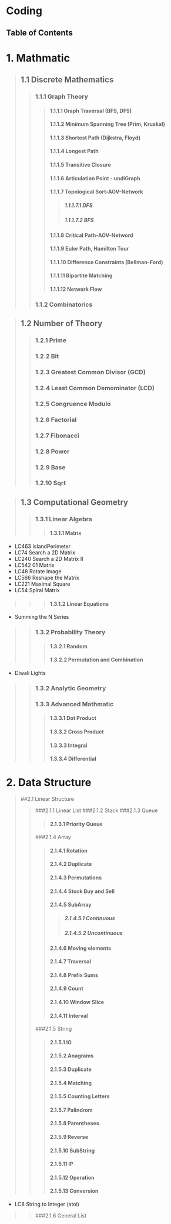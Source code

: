 # Coding

## Table of Contents

# 1. Mathmatic
>## 1.1 Discrete Mathematics
>>### 1.1.1 Graph Theory
>>>#### 1.1.1.1 Graph Traversal (BFS, DFS)
>>>#### 1.1.1.2 Minimum Spanning Tree (Prim, Kruskal)
>>>#### 1.1.1.3 Shortest Path (Dijkstra, Floyd)
>>>#### 1.1.1.4 Longest Path
>>>#### 1.1.1.5 Transitive Closure
>>>#### 1.1.1.6 Articulation Point - undiGraph
>>>#### 1.1.1.7 Topological Sort-AOV-Network
>>>>##### 1.1.1.7.1 DFS
>>>>##### 1.1.1.7.2 BFS  
>>>#### 1.1.1.8 Critical Path-AOV-Netword
>>>#### 1.1.1.9 Euler Path, Hamilton Tour
>>>#### 1.1.1.10 Difference Constraints (Bellman-Ford)
>>>#### 1.1.1.11 Bipartite Matching
>>>#### 1.1.1.12 Network Flow
>>### 1.1.2 Combinatorics

>## 1.2 Number of Theory
>>### 1.2.1 Prime
>>### 1.2.2 Bit
>>### 1.2.3 Greatest Common Divisor (GCD)
>>### 1.2.4 Least Common Demominator (LCD)
>>### 1.2.5 Congruence Modulo
>>### 1.2.6 Factorial
>>### 1.2.7 Fibonacci
>>### 1.2.8 Power
>>### 1.2.9 Base
>>### 1.2.10 Sqrt

>## 1.3 Computational Geometry
>>### 1.3.1 Linear Algebra
>>>#### 1.3.1.1 Matrix
* LC463 IslandPerimeter
* LC74 Search a 2D Matrix
* LC240 Search a 2D Matrix II
* LC542 01 Matrix
* LC48 Rotate Image
* LC566 Reshape the Matrix
* LC221 Maximal Square
* LC54 Spiral Matrix
>>>#### 1.3.1.2 Linear Equations
* Summing the N Series
>>### 1.3.2 Probability Theory
>>>#### 1.3.2.1 Random
>>>#### 1.3.2.2 Permutation and Combination
* Diwali Lights
>>### 1.3.2 Analytic Geometry
>>### 1.3.3 Advanced Mathmatic
>>>#### 1.3.3.1 Dot Product
>>>#### 1.3.3.2 Cross Product
>>>#### 1.3.3.3 Integral
>>>#### 1.3.3.4 Differential

# 2. Data Structure
>##2.1 Linear Structure
>>###2.1.1 Linear List
>>###2.1.2 Stack
>>###2.1.3 Queue
>>>#### 2.1.3.1 Priority Queue
>>###2.1.4 Array
>>>#### 2.1.4.1 Rotation
>>>#### 2.1.4.2 Duplicate
>>>#### 2.1.4.3 Permutations
>>>#### 2.1.4.4 Stock Buy and Sell
>>>#### 2.1.4.5 SubArray
>>>>##### 2.1.4.5.1 Continuous
>>>>##### 2.1.4.5.2 Uncontinuous
>>>#### 2.1.4.6 Moving elements
>>>#### 2.1.4.7 Traversal
>>>#### 2.1.4.8 Prefix Sums
>>>#### 2.1.4.9 Count
>>>#### 2.1.4.10 Window Slice
>>>#### 2.1.4.11 Interval
>>###2.1.5 String
>>>#### 2.1.5.1 IO
>>>#### 2.1.5.2 Anagrams
>>>#### 2.1.5.3 Duplicate
>>>#### 2.1.5.4 Matching
>>>#### 2.1.5.5 Counting Letters
>>>#### 2.1.5.7 Palindrom
>>>#### 2.1.5.8 Parentheses
>>>#### 2.1.5.9 Reverse
>>>#### 2.1.5.10 SubString
>>>#### 2.1.5.11 IP
>>>#### 2.1.5.12 Operation
>>>#### 2.1.5.13 Conversion
* LC8 String to Integer (atoi)
>>###2.1.6 General List
